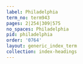 ```yaml
---
label: Philadelphia
term_no: term943
pages: 2|254|309|575
no_spaces: Philadelphia
pid: philadelphia
order: '0764'
layout: generic_index_term
collection: index-headings
---
```


